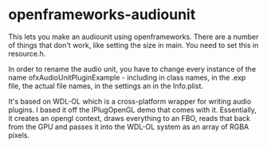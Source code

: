 openframeworks-audiounit
========================

This lets you make an audiounit using openframeworks. There are a number of things that don't work, like setting the size in main. You need to set this in resource.h.

In order to rename the audio unit, you have to change every instance of the name ofxAudioUnitPluginExample - including in class names, in the .exp file, the actual file names, in the settings an in the Info.plist.

It's based on WDL-OL which is a cross-platform wrapper for writing audio plugins. I based it off the IPlugOpenGL demo that comes with it. Essentially, it creates an opengl context, draws everything to an FBO, reads that back from the GPU and passes it into the WDL-OL system as an array of RGBA pixels.

